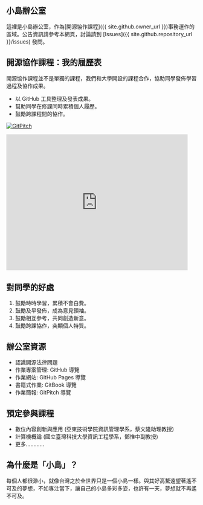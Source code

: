 ## 小島辦公室
這裡是小島辦公室，作為[開源協作課程]({{ site.github.owner_url }})事務運作的區域。公告資訊請參考本網頁，討論請到 [Issues]({{ site.github.repository_url }}/issues) 發問。

## 開源協作課程：我的履歷表
開源協作課程並不是單獨的課程，我們和大學開設的課程合作，協助同學發佈學習過程及協作成果。
* 以 GitHub 工具整理及發表成果。
* 幫助同學在修課同時累積個人履歷。
* 鼓勵跨課程間的協作。

[![GitPitch](https://gitpitch.com/assets/badge.svg)](https://gitpitch.com/mini-island/mini-island.github.io/master?grs=github&t=white)

<iframe width='480' height='360' src='https://gitpitch.com/mini-island/mini-island.github.io/master?grs=github&t=white' frameborder='0' allowfullscreen></iframe>

## 對同學的好處
1. 鼓勵時時學習，累積不會白費。
2. 鼓勵及早發佈，成為意見領袖。
3. 鼓勵相互參考，共同創造新意。
4. 鼓勵跨課協作，突顯個人特質。

## 辦公室資源
* 認識開源法律問題
* 作業專案管理: GitHub 導覽
* 作業網站: GitHub Pages 導覽
* 書籍式作業: GitBook 導覽
* 作業簡報: GitPitch 導覽

## 預定參與課程
* 數位內容創新與應用 (亞東技術學院資訊管理學系，蔡文隆助理教授)
* 計算機概論 (國立臺灣科技大學資訊工程學系，鄧惟中副教授)
* 更多............

## 為什麼是「小島」？
每個人都很渺小，就像台灣之於全世界只是一個小島一樣。與其好高騖遠望著遙不可及的夢想，不如專注當下，讓自己的小島多彩多姿，也許有一天，夢想就不再遙不可及。
